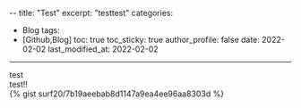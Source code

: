 --
title: "Test"
excerpt: "testtest"
categories: 
  - Blog
tags: 
  - [Github,Blog]
toc: true
toc_sticky: true
author_profile: false
date: 2022-02-02
last_modified_at: 2022-02-02
---
test  
test!!  
{% gist surf20/7b19aeebab8d1147a9ea4ee96aa8303d %}

